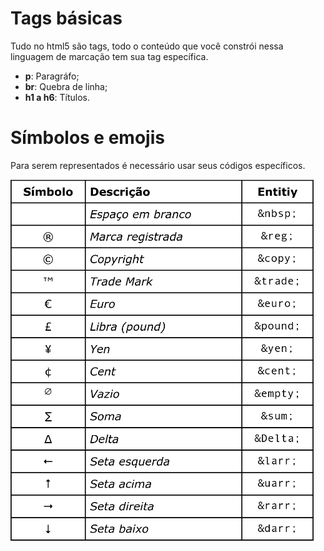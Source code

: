 # Tags básicas
Tudo no html5 são tags, todo o conteúdo que você constrói nessa linguagem de marcação tem sua tag específica.

- **p**: Paragráfo;
- **br**: Quebra de linha;
- **h1 a h6**: Títulos.

# Símbolos e emojis
Para serem representados é necessário usar seus códigos específicos.

![Símbolos](/1.Módulo/imagens/Símbolos.png)


